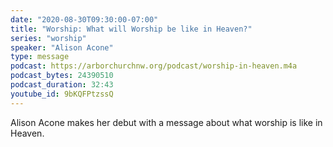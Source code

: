 ```yaml
---
date: "2020-08-30T09:30:00-07:00"
title: "Worship: What will Worship be like in Heaven?"
series: "worship"
speaker: "Alison Acone"
type: message
podcast: https://arborchurchnw.org/podcast/worship-in-heaven.m4a
podcast_bytes: 24390510
podcast_duration: 32:43
youtube_id: 9bKQFPtzssQ
---
```


Alison Acone makes her debut with a message about what worship is like in Heaven.
